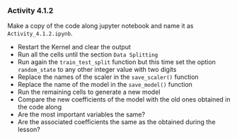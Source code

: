 ### Activity 4.1.2

Make a copy of the code along jupyter notebook and name it as `Activity_4.1.2.ipynb`. 
 
 - Restart the Kernel and clear the output
 - Run all the cells until the section `Data Splitting`
 - Run again the `train_test_split` function but this time set the option `random_state` to any other integer value with two digits
 - Replace the names of the scaler in the `save_scaler()` function
 - Replace the name of the model in the `save_model()` function
 - Run the remaining cells to generate a new model
 - Compare the new coefficients of the model with the old ones obtained in the code along
 - Are the most important variables the same? 
 - Are the associated coefficients the same as the obtained during the lesson?